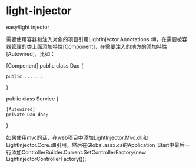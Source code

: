 light-injector
==============

easy/light injector

需要使用容器和注入对象的项目引用LightInjector.Annotations.dll，在需要被容器管理的类上面添加特性[Component]，在需要注入的地方的添加特性[Autowired]，比如：

[Component]
public class Dao
{
    
    public .......

}

public class Service
{
    
    [Autowired]
    private Dao dao;

}

如果使用mvc的话，在web项目中添加LightInjector.Mvc.dll和LightInjector.Core.dll引用，然后在Global.asax.cs的Application_Start中最后一行添加ControllerBuilder.Current.SetControllerFactory(new LightInjectorControllerFactory());
